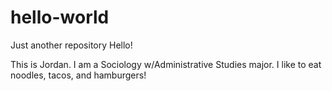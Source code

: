 # hello-world
Just another repository
Hello!

This is Jordan. I am a Sociology w/Administrative Studies major. I like to eat noodles, tacos, and hamburgers!
